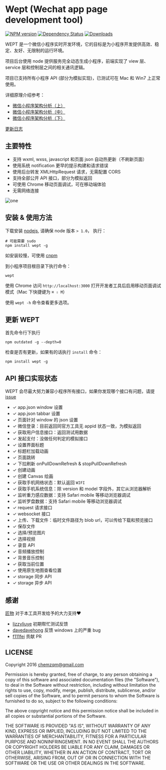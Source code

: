 # Wept (Wechat app page development tool)

[![NPM version](https://img.shields.io/npm/v/wept.svg?style=flat-square)](https://www.npmjs.com/package/wept)
[![Dependency Status](https://img.shields.io/david/chemzqm/wept.svg?style=flat-square)](https://david-dm.org/chemzqm/wept)
[![Downloads](https://img.shields.io/npm/dm/wept.svg)](https://img.shields.io/npm/dm/wept.svg)

WEPT 是一个微信小程序实时开发环境，它的目标是为小程序开发提供高效、稳定、友好、无限制的运行环境。

项目后台使用 node 提供服务完全动态生成小程序，前端实现了 view 层、service
层和控制层之间的相关通讯逻辑。

项目已支持所有小程序 API (部分为模拟实现)，已测试可在 Mac 和 Win7 上正常使用。

详细原理介绍参考：

* [微信小程序架构分析（上）](https://zhuanlan.zhihu.com/p/22754296)
* [微信小程序架构分析（中）](https://zhuanlan.zhihu.com/p/22765476)
* [微信小程序架构分析（下）](https://zhuanlan.zhihu.com/p/22932309)

[更新日志](https://github.com/chemzqm/wept/blob/master/history.md)

## 主要特性

* 支持 wxml, wxss, javascript 和页面 json 自动热更新（不刷新页面）
* 使用系统 notification 更早的提示构建和请求错误
* 使用后台转发 XMLHttpRequest 请求，无需配置 CORS
* 支持全部公开 API 接口，部分为模拟返回
* 可使用 Chrome 移动页面调试，可在移动端体验
* 无需网络连接

![one](https://cloud.githubusercontent.com/assets/251450/19413094/f46273d6-9356-11e6-9216-06ef2e2e3888.gif)

## 安装 & 使用方法

下载安装 [nodejs](https://nodejs.org), 请确保 node 版本 `> 1.0`， 执行：
    
    # 可能需要 sudo
    npm install wept -g

如安装较慢，可使用 [cnpm](http://npm.taobao.org/)

到小程序项目根目录下执行命令：

    wept

使用 Chrome 访问 `http://localhost:3000` 打开开发者工具后启用移动页面调试模式（Mac 下快捷键为 `⌘ ⇧ M`）

使用 `wept -h` 命令查看更多选项。

## 更新 WEPT

首先命令行下执行

    npm outdated -g --depth=0

检查是否有更新，如果有的话执行 `install` 命令：

    npm install wept -g

## API 接口实现状态

WEPT 会尽最大努力兼容小程序所有接口，如果你发现哪个接口有问题，请提 [issue](https://github.com/chemzqm/wept/issues)

* ✓ app.json window 设置
* ✓ app.json tabbar 设置
* ✓ 页面针对 window 的 json 设置
* ✓ 微信登录：目前返回同官方工具无 appid 状态一致，为模拟返回
* ✓ 获取用户信息接口：返回测试用数据
* ✓ 发起支付：没做任何判定的模拟接口
* ✓ 设置界面标题
* ✓ 标题栏加载动画
* ✓ 页面跳转
* ✓ 下拉刷新 onPullDownRefresh & stopPullDownRefresh
* ✓ 创建动画
* ✓ 创建 Canvas 绘画
* ✓ 获取手机网络状态：默认返回 `WIFI`
* ✓ 获取手机系统信息：除 version 和 model 字段外，其它从浏览器解析
* ✓ 监听重力感应数据：支持 Safari mobile 等移动浏览器调试
* ✓ 监听罗盘数据：支持 Safari mobile 等移动浏览器调试
* ✓ request 请求接口
* ✓ websocket 接口
* ✓ 上传、下载文件：临时文件路径为 blob url，可以传给下载和预览接口
* ✓ 保存文件
* ✓ 选择/预览图片
* ✓ 选择视频
* ✓ 录音 API
* ✓ 音频播放控制
* ✓ 背景音乐控制
* ✓ 获取当前位置
* ✓ 使用原生地图查看位置
* ✓ storage 同步 API
* ✓ storage 异步 API

## 感谢

[匠物](https://www.jiangwoo.com/) 对于本工具开发给予的大力支持❤️

* [lizzyliuye](https://github.com/lizzyliuye) 初期帮忙测试反馈
* [davedavehong](https://github.com/davedavehong) 反馈 windows 上的严重 bug
* [f111fei](https://github.com/f111fei) 贡献 PR

## LICENSE

Copyright 2016 chemzqm@gmail.com

Permission is hereby granted, free of charge, to any person obtaining
a copy of this software and associated documentation files (the "Software"),
to deal in the Software without restriction, including without limitation
the rights to use, copy, modify, merge, publish, distribute, sublicense,
and/or sell copies of the Software, and to permit persons to whom the
Software is furnished to do so, subject to the following conditions:

The above copyright notice and this permission notice shall be included
in all copies or substantial portions of the Software.

THE SOFTWARE IS PROVIDED "AS IS", WITHOUT WARRANTY OF ANY KIND,
EXPRESS OR IMPLIED, INCLUDING BUT NOT LIMITED TO THE WARRANTIES
OF MERCHANTABILITY, FITNESS FOR A PARTICULAR PURPOSE AND NONINFRINGEMENT.
IN NO EVENT SHALL THE AUTHORS OR COPYRIGHT HOLDERS BE LIABLE FOR ANY CLAIM,
DAMAGES OR OTHER LIABILITY, WHETHER IN AN ACTION OF CONTRACT,
TORT OR OTHERWISE, ARISING FROM, OUT OF OR IN CONNECTION WITH THE SOFTWARE
OR THE USE OR OTHER DEALINGS IN THE SOFTWARE.
